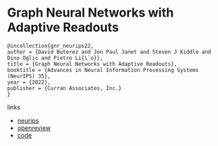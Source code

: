 # Graph Neural Networks with Adaptive Readouts

```
@incollection{gnr_neurips22,
author = {David Buterez and Jon Paul Janet and Steven J Kiddle and Dino Oglic and Pietro Li{\`o}},
title = {Graph Neural Networks with Adaptive Readouts},
booktitle = {Advances in Neural Information Processing Systems (NeurIPS) 35},
year = {2022},
publisher = {Curran Associates, Inc.}
}
```

links
- [neurips](https://nips.cc/Conferences/2022/Schedule?showEvent=54742)
- [openreview](https://openreview.net/forum?id=yts7fLpWY9G)
- [code](https://github.com/davidbuterez/gnn-neural-readouts)
